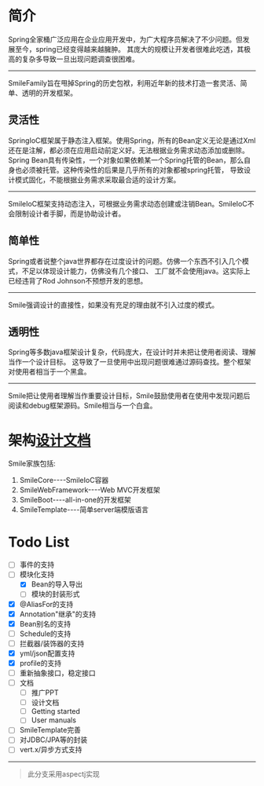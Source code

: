 
# 简介
Spring全家桶广泛应用在企业应用开发中，为广大程序员解决了不少问题。但发展至今，spring已经变得越来越臃肿。
其庞大的规模让开发者很难此吃透，其极高的复杂多导致一旦出现问题调查很困难。
***********
SmileFamily旨在甩掉Spring的历史包袱，利用近年新的技术打造一套灵活、简单、透明的开发框架。
## 灵活性
SpringIoC框架属于静态注入框架。使用Spring，所有的Bean定义无论是通过Xml还在是注解，都必须在应用启动前定义好。无法根据业务需求动态添加或删除。
Spring Bean具有传染性，一个对象如果依赖某一个Spring托管的Bean，那么自身也必须被托管。这种传染性的后果是几乎所有的对象都被spring托管，
导致设计模式固化，不能根据业务需求采取最合适的设计方案。
****************
SmileIoC框架支持动态注入，可根据业务需求动态创建或注销Bean。SmileIoC不会限制设计者手脚，而是协助设计者。
## 简单性
Spring或者说整个java世界都存在过度设计的问题。仿佛一个东西不引入几个模式，不足以体现设计能力，仿佛没有几个接口、
工厂就不会使用java。这实际上已经违背了Rod Johnson不预想开发的思想。
****************
Smile强调设计的直接性，如果没有充足的理由就不引入过度的模式。
## 透明性
Spring等多数java框架设计复杂，代码庞大，在设计时并未把让使用者阅读、理解当作一个设计目标。
这导致了一旦使用中出现问题很难通过源码查找。整个框架对使用者相当于一个黑盒。
****************
Smile把让使用者理解当作重要设计目标，Smile鼓励使用者在使用中发现问题后阅读和debug框架源码。Smile相当与一个白盒。
# 架构[设计文档](/doc/design.md)
Smile家族包括:
1. SmileCore----SmileIoC容器
2. SmileWebFramework----Web MVC开发框架
3. SmileBoot----all-in-one的开发框架
4. SmileTemplate----简单server端模版语言
# Todo List

- [ ] 事件的支持
- [ ] 模块化支持
    - [x] Bean的导入导出
    - [ ] 模块的封装形式
- [x] @AliasFor的支持
- [x] Annotation"继承"的支持
- [x] Bean别名的支持
- [ ] Schedule的支持
- [ ] 拦截器/装饰器的支持
- [x] yml/json配置支持
- [x] profile的支持 
- [ ] 重新抽象接口，稳定接口
- [ ] 文档
    - [ ] 推广PPT
    - [ ] 设计文档
    - [ ] Getting started
    - [ ] User manuals
- [ ] SmileTemplate完善
- [ ] 对JDBC/JPA等的封装
- [ ] vert.x/异步方式支持

--------------------
>此分支采用aspectj实现